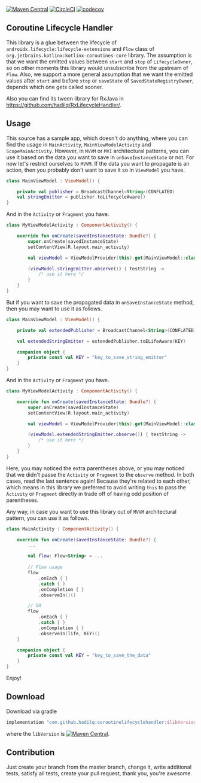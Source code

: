 [![Maven Central](https://maven-badges.herokuapp.com/maven-central/com.github.hadilq/coroutinelifecyclehandler/badge.svg)](https://maven-badges.herokuapp.com/maven-central/com.github.hadilq/coroutinelifecyclehandler)
[![CircleCI](https://circleci.com/gh/hadilq/CoroutineLifecycleHandler.svg?style=svg)](https://circleci.com/gh/hadilq/CoroutineLifecycleHandler)
[![codecov](https://codecov.io/gh/hadilq/CoroutineLifecycleHandler/branch/master/graph/badge.svg)](https://codecov.io/gh/hadilq/CoroutineLifecycleHandler)

Coroutine Lifecycle Handler
---
This library is a glue between the lifecycle of `androidx.lifecycle:lifecycle-extensions` and `Flow` class of 
`org.jetbrains.kotlinx:kotlinx-coroutines-core` library. The assumption is that we want the emitted values between 
`start` and `stop` of `LifecycleOwner`, so on other moments this library would unsubscribe from the upstream of `Flow`.
Also, we support a more general assumption that we want the emitted values after `start` and before `stop` or
`saveState` of `SavedStateRegistryOwner`, depends which one gets called sooner.

Also you can find its tween library for RxJava in https://github.com/hadilq/RxLifecycleHandler/.

Usage
---
This source has a sample app, which doesn't do anything, where you can find the usage in `MainActivity`,
`MainViewModelActivity` and `ScopeMainActivity`. However, in `MVVM` or `MVI` architectural patterns, you can use it
based on the data you want to save in `onSaveInstanceState` or not. For now let's restrict ourselves to `MVVM`.
If the data you want to propagate is an action, then you probably don't want to save it so in `ViewModel` you have.
```kotlin
class MainViewModel : ViewModel() {

    private val publisher = BroadcastChannel<String>(CONFLATED)
    val stringEmitter = publisher.toLifecycleAware()
}

```
And in the `Activity` or `Fragment` you have.
```kotlin
class MyViewModelActivity : ComponentActivity() {

    override fun onCreate(savedInstanceState: Bundle?) {
        super.onCreate(savedInstanceState)
        setContentView(R.layout.main_activity)

        val viewModel = ViewModelProvider(this).get(MainViewModel::class.java)

        (viewModel.stringEmitter.observe()) { testString ->
            /* use it here */
        }
    }
}
```
But if you want to save the propagated data in `onSaveInstanceState` method, then you may want to
use it as follows.
```kotlin
class MainViewModel : ViewModel() {

    private val extendedPublisher = BroadcastChannel<String>(CONFLATED)

    val extendedStringEmitter = extendedPublisher.toELifeAware(KEY)

    companion object {
        private const val KEY = "key_to_save_string_emitter"
    }
}

```
And in the `Activity` or `Fragment` you have.
```kotlin
class MyViewModelActivity : ComponentActivity() {

    override fun onCreate(savedInstanceState: Bundle?) {
        super.onCreate(savedInstanceState)
        setContentView(R.layout.main_activity)

        val viewModel = ViewModelProvider(this).get(MainViewModel::class.java)

        (viewModel.extendedStringEmitter.observe()) { testString ->
            /* use it here */
        }
    }
}
```
Here, you may noticed the extra parentheses above, or you may noticed that we didn't passe the
`Activity` or `Fragment` to the `observe` method. In both cases, read the last sentence again!
Because they're related to each other, which means in this library we preferred to avoid writing
`this` to pass the `Activity` or `Fragment` directly in trade off of having odd position of parentheses.

Any way, in case you want to use this library out of `MVVM` architectural pattern, you can use it
 as follows.
```kotlin
class MainActivity : ComponentActivity() {

    override fun onCreate(savedInstanceState: Bundle?) {
        ...

        val flow: Flow<String> = ...
        
        // Flow usage
        flow
            .onEach { }
            .catch { }
            .onCompletion { }
            .observeIn()()

        // OR
        flow
            .onEach { }
            .catch { }
            .onCompletion { }
            .observeIn(life, KEY)()
    }

    companion object {
        private const val KEY = "key_to_save_the_data"
    }
}
```

Enjoy!

Download
---
Download via gradle
```groovy
implementation "com.github.hadilq:coroutinelifecyclehandler:$libVersion"
```
where the `libVersion` is [![Maven Central](https://maven-badges.herokuapp.com/maven-central/com.github.hadilq/coroutinelifecyclehandler/badge.svg)](https://maven-badges.herokuapp.com/maven-central/com.github.hadilq/coroutinelifecyclehandler).

Contribution
---
Just create your branch from the master branch, change it, write additional tests, satisfy all 
tests, create your pull request, thank you, you're awesome.
